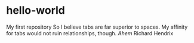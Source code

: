 # hello-world
My first repository
So I believe tabs are far superior to spaces. My affinity for tabs would not ruin relationships, though. *Ahem* Richard Hendrix
